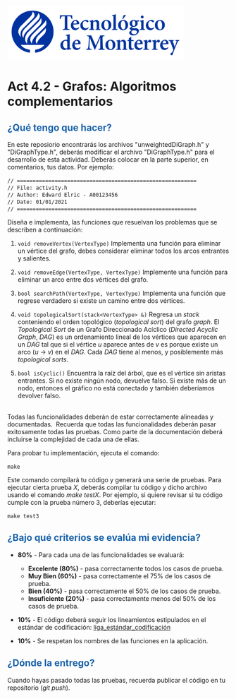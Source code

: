 ![Tec de Monterrey](images/logotecmty.png)

# Act 4.2 - Grafos: Algoritmos complementarios

## <span style="color: rgb(26, 99, 169);">¿Qué tengo que hacer?</span>

En este reposiorio encontrarás los archivos "unweightedDiGraph.h" y "DiGraphType.h", deberás modificar el archivo "DiGraphType.h" para el desarrollo de esta actividad. Deberás colocar en la parte superior, en comentarios, tus datos. Por ejemplo:

```
// =========================================================
// File: activity.h
// Author: Edward Elric - A00123456
// Date: 01/01/2021
// =========================================================
```

Diseña e implementa, las funciones que resuelvan los problemas que se describen a continuación:

1. `void removeVertex(VertexType)`
   Implementa una función para eliminar un vértice del grafo, debes considerar eliminar todos los arcos entrantes y salientes.

2. `void removeEdge(VertexType, VertexType)`
   Implemente una función para eliminar un arco entre dos vértices del grafo.

3. `bool searchPath(VertexType, VertexType)`
   Implementa una función que regrese verdadero si existe un camino entre dos vértices.

4. `void topologicalSort(stack<VertexType> &)`
   Regresa un _stack_ conteniendo el orden topológico (_topological sort_) del grafo _graph_. El _Topological Sort_ de un Grafo Direccionado Acíclico (_Directed Acyclic Graph_, _DAG_) es un ordenamiento lineal de los vértices que aparecen en un _DAG_ tal que si el vértice _u_ aparece antes de _v_ es porque existe un arco (_u_ -> _v_) en el _DAG_. Cada _DAG_ tiene al menos, y posiblemente más _topological sorts_.

5. `bool isCyclic()`
   Encuentra la raíz del árbol, que es el vértice sin aristas entrantes. Si no existe ningún nodo, devuelve falso. Si existe más de un nodo, entonces el gráfico no está conectado y también deberíamos devolver falso.

<br>Todas las funcionalidades deberán de estar correctamente alineadas y documentadas.&nbsp; Recuerda que todas las funcionalidades deberán pasar exitosamente todas las pruebas. Como parte de la documentación deberá incluirse la complejidad de cada una de ellas.

Para probar tu implementación, ejecuta el comando:

```
make
```

Este comando compilará tu código y generará una serie de pruebas. Para ejecutar cierta prueba _X_, deberás compilar tu código y dicho archivo usando el comando _make testX_. Por ejemplo, si quiere revisar si tu código cumple con la prueba número 3, deberías ejecutar:

```
make test3
```

## <span style="color: rgb(26, 99, 169);">**¿Bajo qué criterios se evalúa mi evidencia?**</span>

- **80%** - Para cada una de las funcionalidades se evaluará:

  - **Excelente (80%)** - pasa correctamente todos los casos de prueba.
  - **Muy Bien (60%)** - pasa correctamente el 75% de los casos de prueba.
  - **Bien (40%)** - pasa correctamente el 50% de los casos de prueba.
  - **Insuficiente (20%)** - pasa correctamente menos del 50% de los casos de prueba.

- **10%** - El código deberá seguir los lineamientos estipulados en el estándar de codificación: <span class="instructure_file_holder link_holder">[liga_estándar_codificación](estandar.pdf)</span>
- **10%** - Se respetan los nombres de las funciones en la aplicación.

## <span style="color: rgb(26, 99, 169);">**¿Dónde la entrego?**</span>

Cuando hayas pasado todas las pruebas, recuerda publicar el código en tu repositorio (_git push_).
